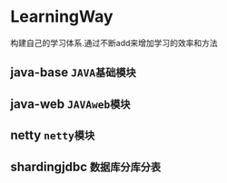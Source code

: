 # LearningWay
构建自己的学习体系.通过不断add来增加学习的效率和方法


## java-base  `JAVA基础模块`


## java-web  `JAVAweb模块`

## netty `netty模块`

## shardingjdbc `数据库分库分表`